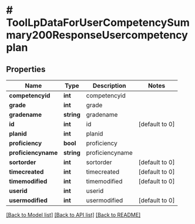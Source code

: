 # # ToolLpDataForUserCompetencySummary200ResponseUsercompetencyplan

## Properties

Name | Type | Description | Notes
------------ | ------------- | ------------- | -------------
**competencyid** | **int** | competencyid |
**grade** | **int** | grade |
**gradename** | **string** | gradename |
**id** | **int** | id | [default to 0]
**planid** | **int** | planid |
**proficiency** | **bool** | proficiency |
**proficiencyname** | **string** | proficiencyname |
**sortorder** | **int** | sortorder | [default to 0]
**timecreated** | **int** | timecreated | [default to 0]
**timemodified** | **int** | timemodified | [default to 0]
**userid** | **int** | userid |
**usermodified** | **int** | usermodified | [default to 0]

[[Back to Model list]](../../README.md#models) [[Back to API list]](../../README.md#endpoints) [[Back to README]](../../README.md)
